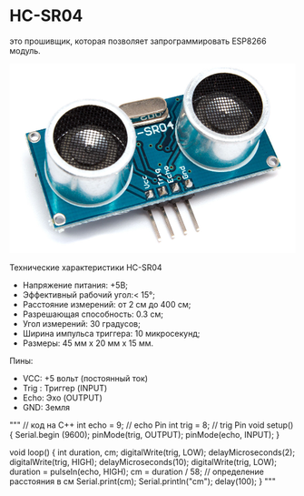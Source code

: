 # HC-SR04
 это прошивщик, которая позволяет запрограммировать ESP8266 модуль.
 
 ![Wiring](Resources/Images/HC-SR04.png)
 
Технические характеристики HC-SR04

- Напряжение питания: +5В;
- Эффективный рабочий угол:< 15°;
- Расстояние измерений: от 2 см до 400 см;
- Разрешающая способность: 0.3 см;
- Угол измерений: 30 градусов;
- Ширина импульса триггера: 10 микросекунд;
- Размеры: 45 мм x 20 мм x 15 мм.

Пины:
- VCC: +5 вольт (постоянный ток)
- Trig : Триггер (INPUT)
- Echo: Эхо (OUTPUT)
- GND: Земля

"""
// код на C++
int echo = 9; // echo Pin
int trig = 8; // trig Pin
void setup() { 
  Serial.begin (9600); 
  pinMode(trig, OUTPUT); 
  pinMode(echo, INPUT); 
} 
 
void loop() { 
  int duration, cm; 
  digitalWrite(trig, LOW); 
  delayMicroseconds(2); 
  digitalWrite(trig, HIGH); 
  delayMicroseconds(10); 
  digitalWrite(trig, LOW); 
  duration = pulseIn(echo, HIGH); 
  cm = duration / 58; // определение расстояния в см
  Serial.print(cm); 
  Serial.println("cm"); 
  delay(100);
}
"""

